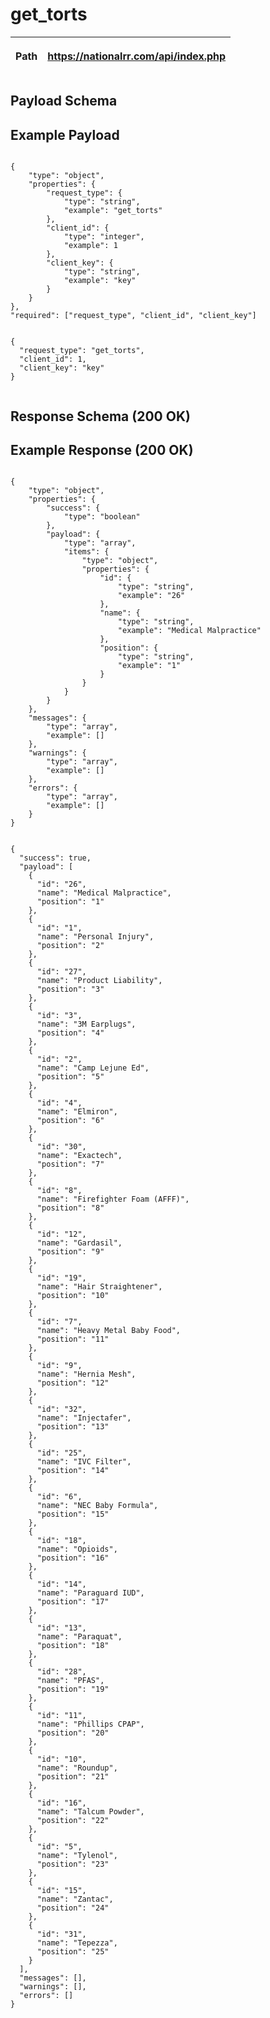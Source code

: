 <h1>get_torts</h1>

| <p>Path</p> | <p class='remove_link'>https://nationalrr.com/api/index.php</p> |
| ----------- | --------------------------------------------------------------- |

<div class='api_container'>
<h2 class='left_title'>Payload Schema</h2>
<h2 class='right_title'>Example Payload</h2>
</div>

<div class='api_container'>

 <div class='api_schema'>
    <code>
{
    "type": "object",
    "properties": {
        "request_type": {
            "type": "string",
            "example": "get_torts"
        },
        "client_id": {
            "type": "integer",
            "example": 1
        },
        "client_key": {
            "type": "string",
            "example": "key"
        }
    }
},
"required": ["request_type", "client_id", "client_key"]
    </code>

  </div>

  <div class='api_payload'>
    <code>
{
  "request_type": "get_torts",
  "client_id": 1,
  "client_key": "key"
}
    </code>
  </div>

</div>

<div class='api_container'>
<h2 class='left_title'>Response Schema (200 OK)</h2>
<h2 class='right_title'>Example Response (200 OK)</h2>
</div>

<div class = 'api_container'>

  <div class='api_schema'>
    <code>
{
    "type": "object",
    "properties": {
        "success": {
            "type": "boolean"
        },
        "payload": {
            "type": "array",
            "items": {
                "type": "object",
                "properties": {
                    "id": {
                        "type": "string",
                        "example": "26"
                    },
                    "name": {
                        "type": "string",
                        "example": "Medical Malpractice"
                    },
                    "position": {
                        "type": "string",
                        "example": "1"
                    }
                }
            }
        }
    },
    "messages": {
        "type": "array",
        "example": []
    },
    "warnings": {
        "type": "array",
        "example": []
    },
    "errors": {
        "type": "array",
        "example": []
    }
}
    </code>

  </div>

  <div class='api_response'>
    <code>
{
  "success": true,
  "payload": [
    {
      "id": "26",
      "name": "Medical Malpractice",
      "position": "1"
    },
    {
      "id": "1",
      "name": "Personal Injury",
      "position": "2"
    },
    {
      "id": "27",
      "name": "Product Liability",
      "position": "3"
    },
    {
      "id": "3",
      "name": "3M Earplugs",
      "position": "4"
    },
    {
      "id": "2",
      "name": "Camp Lejune Ed",
      "position": "5"
    },
    {
      "id": "4",
      "name": "Elmiron",
      "position": "6"
    },
    {
      "id": "30",
      "name": "Exactech",
      "position": "7"
    },
    {
      "id": "8",
      "name": "Firefighter Foam (AFFF)",
      "position": "8"
    },
    {
      "id": "12",
      "name": "Gardasil",
      "position": "9"
    },
    {
      "id": "19",
      "name": "Hair Straightener",
      "position": "10"
    },
    {
      "id": "7",
      "name": "Heavy Metal Baby Food",
      "position": "11"
    },
    {
      "id": "9",
      "name": "Hernia Mesh",
      "position": "12"
    },
    {
      "id": "32",
      "name": "Injectafer",
      "position": "13"
    },
    {
      "id": "25",
      "name": "IVC Filter",
      "position": "14"
    },
    {
      "id": "6",
      "name": "NEC Baby Formula",
      "position": "15"
    },
    {
      "id": "18",
      "name": "Opioids",
      "position": "16"
    },
    {
      "id": "14",
      "name": "Paraguard IUD",
      "position": "17"
    },
    {
      "id": "13",
      "name": "Paraquat",
      "position": "18"
    },
    {
      "id": "28",
      "name": "PFAS",
      "position": "19"
    },
    {
      "id": "11",
      "name": "Phillips CPAP",
      "position": "20"
    },
    {
      "id": "10",
      "name": "Roundup",
      "position": "21"
    },
    {
      "id": "16",
      "name": "Talcum Powder",
      "position": "22"
    },
    {
      "id": "5",
      "name": "Tylenol",
      "position": "23"
    },
    {
      "id": "15",
      "name": "Zantac",
      "position": "24"
    },
    {
      "id": "31",
      "name": "Tepezza",
      "position": "25"
    }
  ],
  "messages": [],
  "warnings": [],
  "errors": []
}
    </code>
  </div>

</div>
